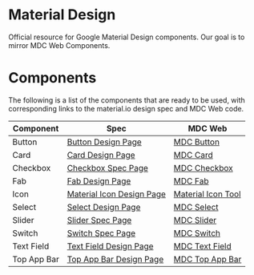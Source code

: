 # Material Design

Official resource for Google Material Design components. Our goal is to mirror MDC Web Components.

# Components

The following is a list of the components that are ready to be used, with corresponding links to the material.io design spec and MDC Web code.

| Component   | Spec                                                                                                    | MDC Web                                                                                                                |
| ----------- | ------------------------------------------------------------------------------------------------------- | ---------------------------------------------------------------------------------------------------------------------- |
| Button      | [Button Design Page](https://material.io/design/components/buttons.html)                                | [MDC Button](https://github.com/material-components/material-components-web/tree/master/packages/mdc-button)           |
| Card        | [Card Design Page](https://material.io/design/components/cards.html)                                    | [MDC Card](https://github.com/material-components/material-components-web/tree/master/packages/mdc-card)               |
| Checkbox    | [Checkbox Spec Page](https://material.io/design/components/selection-controls.html#checkboxes)          | [MDC Checkbox](https://material.io/develop/web/components/input-controls/checkboxes/)                                  |
| Fab         | [Fab Design Page](https://material.io/design/components/buttons-floating-action-button.html)            | [MDC Fab](https://github.com/material-components/material-components-web/tree/master/packages/mdc-fab)                 |
| Icon        | [Material Icon Design Page](https://material.io/design/iconography/system-icons.html#design-principles) | [Material Icon Tool](https://material.io/tools/icons/?style=baseline)                                                  |
| Select      | [Select Design Page](https://material.io/design/components/menus.html#)                                 | [MDC Select](https://github.com/material-components/material-components-web/tree/master/packages/mdc-select)           |
| Slider      | [Slider Spec Page](https://material.io/design/components/sliders.html)                                  | [MDC Slider](https://material.io/develop/web/components/input-controls/sliders/)                                       |
| Switch      | [Switch Spec Page](https://material.io/design/components/selection-controls.html#switches)              | [MDC Switch](https://material.io/develop/web/components/input-controls/switches/)                                      |
| Text Field  | [Text Field Design Page](https://material.io/design/components/text-fields.html)                        | [MDC Text Field](https://github.com/material-components/material-components-web/tree/master/packages/mdc-textfield)    |
| Top App Bar | [Top App Bar Design Page](https://material.io/design/components/app-bars-top.html)                      | [MDC Top App Bar](https://github.com/material-components/material-components-web/tree/master/packages/mdc-top-app-bar) |
